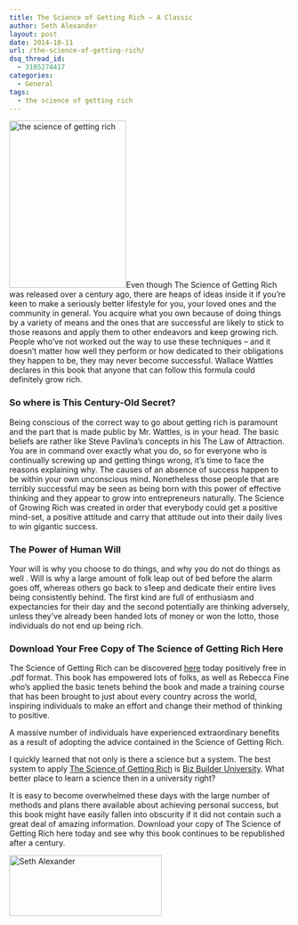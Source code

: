 ```yaml
---
title: The Science of Getting Rich – A Classic
author: Seth Alexander
layout: post
date: 2014-10-11
url: /the-science-of-getting-rich/
dsq_thread_id:
  - 3105274417
categories:
  - General
tags:
  - the science of getting rich
---
```

[<img class="alignleft size-medium wp-image-1573" src="http://sethaalexander.com/wp-content/uploads/2014/10/the-science-of-getting-rich-210x300.jpg" alt="the science of getting rich" width="210" height="300" />][1]Even though The Science of Getting Rich was released over a century ago, there are heaps of ideas inside it if you&#8217;re keen to make a seriously better lifestyle for you, your loved ones and the community in general. You acquire what you own because of doing things by a variety of means and the ones that are successful are likely to stick to those reasons and apply them to other endeavors and keep growing rich. People who&#8217;ve not worked out the way to use these techniques &#8211; and it doesn&#8217;t matter how well they perform or how dedicated to their obligations they happen to be, they may never become successful. Wallace Wattles declares in this book that anyone that can follow this formula could definitely grow rich.

### So where is This Century-Old Secret?

Being conscious of the correct way to go about getting rich is paramount and the part that is made public by Mr. Wattles, is in your head. The basic beliefs are rather like Steve Pavlina&#8217;s concepts in his The Law of Attraction. You are in command over exactly what you do, so for everyone who is continually screwing up and getting things wrong, it&#8217;s time to face the reasons explaining why. The causes of an absence of success happen to be within your own unconscious mind. Nonetheless those people that are terribly successful may be seen as being born with this power of effective thinking and they appear to grow into entrepreneurs naturally. The Science of Growing Rich was created in order that everybody could get a positive mind-set, a positive attitude and carry that attitude out into their daily lives to win gigantic success.

### The Power of Human Will

Your will is why you choose to do things, and why you do not do things as well . Will is why a large amount of folk leap out of bed before the alarm goes off, whereas others go back to s1eep and dedicate their entire lives being consistently behind. The first kind are full of enthusiasm and expectancies for their day and the second potentially are thinking adversely, unless they&#8217;ve already been handed lots of money or won the lotto, those individuals do not end up being rich.

### Download Your Free Copy of The Science of Getting Rich Here

The Science of Getting Rich can be discovered [here][2] today positively free in .pdf format. This book has empowered lots of folks, as well as Rebecca Fine who&#8217;s applied the basic tenets behind the book and made a training course that has been brought to just about every country across the world, inspiring individuals to make an effort and change their method of thinking to positive.

A massive number of individuals have experienced extraordinary benefits as a result of adopting the advice contained in the Science of Getting Rich.

I quickly learned that not only is there a science but a system. The best system to apply [The Science of Getting Rich][3] is [Biz Builder University][3]. What better place to learn a science then in a university right?

It is easy to become overwhelmed these days with the large number of methods and plans there available about achieving personal success, but this book might have easily fallen into obscurity if it did not contain such a great deal of amazing information. Download your copy of The Science of Getting Rich here today and see why this book continues to be republished after a century.

[<img class="alignleft size-full wp-image-602" src="http://sethaalexander.com/wp-content/uploads/2012/09/signature.png" alt="Seth Alexander" width="274" height="109" />][4]

 [1]: http://sethaalexander.com/wp-content/uploads/2014/10/the-science-of-getting-rich.jpg
 [2]: http://sethaalexander.com/wp-content/uploads/2014/10/Science-of-Getting-Rich-Wallace-D.-Wattles.pdf
 [3]: http://sethalexander.bizbuilderuniversity.com/?t=saa-the-science-of-getting-rich
 [4]: http://sethaalexander.com/about-seth/ "Bio"